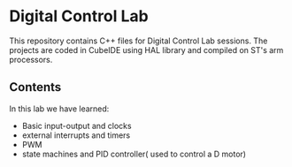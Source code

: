 # Digital Control Lab

This repository contains C++ files for Digital Control Lab sessions. The projects are coded in CubeIDE using HAL library and compiled on ST's arm processors. 

## Contents
In this lab we have learned:

- Basic input-output and clocks
- external interrupts and timers
- PWM
- state machines and PID controller( used to control a D motor)
